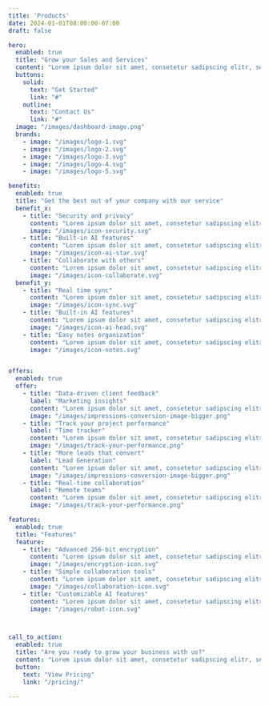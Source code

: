 ```yaml
---
title: 'Products'
date: 2024-01-01T08:00:00-07:00
draft: false

hero:
  enabled: true
  title: "Grow your Sales and Services"
  content: "Lorem ipsum dolor sit amet, consetetur sadipscing elitr, sed diam nonumy eirmod tempor invidunt ut labore et dolore magna aliquyam erat."
  buttons:
    solid:
      text: "Get Started"
      link: "#"
    outline:
      text: "Contact Us"
      link: "#"
  image: "/images/dashboard-image.png"
  brands:
    - image: "/images/logo-1.svg"
    - image: "/images/logo-2.svg"
    - image: "/images/logo-3.svg"
    - image: "/images/logo-4.svg"
    - image: "/images/logo-5.svg"

benefits:
  enabled: true
  title: "Get the best out of your company with our service"
  benefit_x:
    - title: "Security and privacy"
      content: "Lorem ipsum dolor sit amet, consetetur sadipscing elitr, sed diam nonumy eirmod tempor."
      image: "/images/icon-security.svg"
    - title: "Built-in AI features"
      content: "Lorem ipsum dolor sit amet, consetetur sadipscing elitr, sed diam nonumy eirmod tempor."
      image: "/images/icon-ai-star.svg"
    - title: "Collaborate with others"
      content: "Lorem ipsum dolor sit amet, consetetur sadipscing elitr, sed diam nonumy eirmod tempor."
      image: "/images/icon-collaborate.svg"
  benefit_y:
    - title: "Real time sync"
      content: "Lorem ipsum dolor sit amet, consetetur sadipscing elitr, sed diam nonumy eirmod tempor."
      image: "/images/icon-sync.svg"
    - title: "Built-in AI features"
      content: "Lorem ipsum dolor sit amet, consetetur sadipscing elitr, sed diam nonumy eirmod tempor."
      image: "/images/icon-ai-head.svg"
    - title: "Easy notes organization"
      content: "Lorem ipsum dolor sit amet, consetetur sadipscing elitr, sed diam nonumy eirmod tempor."
      image: "/images/icon-notes.svg"


offers:
  enabled: true
  offer:
    - title: "Data-driven client feedback"
      label: "Marketing insights"
      content: "Lorem ipsum dolor sit amet, consetetur sadipscing elitr, sed diam nonumy eirmod tempor invidunt ut labore et dolore magna aliquyam erat, sed diam voluptua invidunt ut labore. At dolore magna aliquyam erat, sed diam voluptua invid unt ut labore."
      image: "/images/impressions-conversion-image-bigger.png"
    - title: "Track your project performance"
      label: "Time tracker"
      content: "Lorem ipsum dolor sit amet, consetetur sadipscing elitr, sed diam nonumy eirmod tempor invidunt ut labore et dolore magna aliquyam erat, sed diam voluptua invidunt ut labore. At dolore magna aliquyam erat, sed diam voluptua invid unt ut labore."
      image: "/images/track-your-performance.png"
    - title: "More leads that convert"
      label: "Lead Generation"
      content: "Lorem ipsum dolor sit amet, consetetur sadipscing elitr, sed diam nonumy eirmod tempor invidunt ut labore et dolore magna aliquyam erat, sed diam voluptua invidunt ut labore. At dolore magna aliquyam erat, sed diam voluptua invid unt ut labore."
      image: "/images/impressions-conversion-image-bigger.png"
    - title: "Real-time collaboration"
      label: "Remote teams"
      content: "Lorem ipsum dolor sit amet, consetetur sadipscing elitr, sed diam nonumy eirmod tempor invidunt ut labore et dolore magna aliquyam erat, sed diam voluptua invidunt ut labore. At dolore magna aliquyam erat, sed diam voluptua invid unt ut labore."
      image: "/images/track-your-performance.png"

features:
  enabled: true
  title: "Features"
  feature:
    - title: "Advanced 256-bit encryption"
      content: "Lorem ipsum dolor sit amet, consetetur sadipscing elitr, sed diam nonumy eirmod tempor."
      image: "/images/encryption-icon.svg"
    - title: "Simple collaboration tools"
      content: "Lorem ipsum dolor sit amet, consetetur sadipscing elitr, sed diam nonumy eirmod tempor."
      image: "/images/collaboration-icon.svg"
    - title: "Customizable AI features"
      content: "Lorem ipsum dolor sit amet, consetetur sadipscing elitr, sed diam nonumy eirmod tempor."
      image: "/images/robot-icon.svg"



call_to_action:
  enabled: true
  title: "Are you ready to grow your business with us?"
  content: "Lorem ipsum dolor sit amet, consetetur sadipscing elitr, sed diam nonumy."
  button:
    text: "View Pricing"
    link: "/pricing/"

---
```


